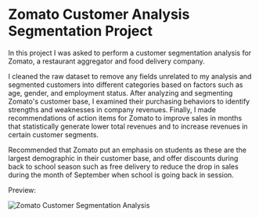 
# Zomato Customer Analysis Segmentation Project

In this project I was asked to perform a customer segmentation analysis for Zomato, a restaurant aggregator and food delivery company. 

I cleaned the raw dataset to remove any fields unrelated to my analysis and segmented customers into different categories based on factors such as age, gender, and employment status. After analyzing and segmenting Zomato's customer base, I examined their purchasing behaviors to identify strengths and weaknesses in company revenues. Finally, I made recommendations of action items for Zomato to improve sales in months that statistically generate lower total revenues and to increase revenues in certain customer segments. 

Recommended that Zomato put an emphasis on students as these are the largest demographic in their customer base, and offer discounts during back to school season such as free delivery to reduce the drop in sales during the month of September when school is going back in session.

Preview:

![Zomato Customer Segmentation Analysis](https://github.com/user-attachments/assets/0835a906-4c7e-4fb5-b261-0cf9c197851e)
